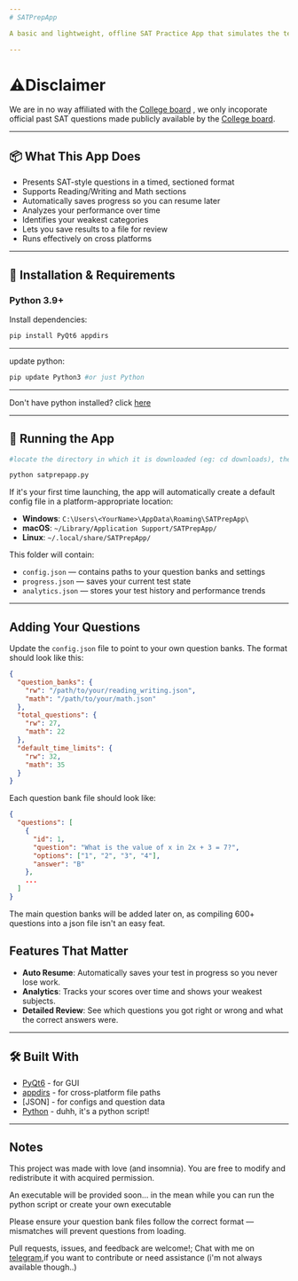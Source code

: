 ```yaml
---
# SATPrepApp

A basic and lightweight, offline SAT Practice App that simulates the test environment, tracks your progress, and highlights your strengths and weaknesses. Designed for students who want a focused, distraction-free study tool.

---
```


# ⚠️Disclaimer
We are in no way affiliated with the [College board](https://www.collegeboard.org/) , we only incoporate official past SAT questions made publicly available by the [College board](https://www.collegeboard.org/).

---
## 📦 What This App Does

* Presents SAT-style questions in a timed, sectioned format
* Supports Reading/Writing and Math sections
* Automatically saves progress so you can resume later
* Analyzes your performance over time
* Identifies your weakest categories
* Lets you save results to a file for review
* Runs effectively on cross platforms

---

## 🔧 Installation & Requirements

### Python 3.9+

Install dependencies:

```bash
pip install PyQt6 appdirs
```
 
---
update python:

```bash
pip update Python3 #or just Python
```

---

Don't have python installed?
 click [here](https://www.python.org/downloads/)

 ---

## 🚀 Running the App

```bash
#locate the directory in which it is downloaded (eg: cd downloads), then run:

python satprepapp.py
```

If it's your first time launching, the app will automatically create a default config file in a platform-appropriate location:

* **Windows**: `C:\Users\<YourName>\AppData\Roaming\SATPrepApp\`
* **macOS**: `~/Library/Application Support/SATPrepApp/`
* **Linux**: `~/.local/share/SATPrepApp/`

This folder will contain:

* `config.json` — contains paths to your question banks and settings
* `progress.json` — saves your current test state
* `analytics.json` — stores your test history and performance trends

---

##  Adding Your Questions

Update the `config.json` file to point to your own question banks. The format should look like this:

```json
{
  "question_banks": {
    "rw": "/path/to/your/reading_writing.json",
    "math": "/path/to/your/math.json"
  },
  "total_questions": {
    "rw": 27,
    "math": 22
  },
  "default_time_limits": {
    "rw": 32,
    "math": 35
  }
}
```

Each question bank file should look like:

```json
{
  "questions": [
    {
      "id": 1,
      "question": "What is the value of x in 2x + 3 = 7?",
      "options": ["1", "2", "3", "4"],
      "answer": "B"
    },
    ...
  ]
}
```

The main question banks will be added later on, as compiling 600+ questions into a json file isn't an easy feat.

## Features That Matter

* **Auto Resume**: Automatically saves your test in progress so you never lose work.
* **Analytics**: Tracks your scores over time and shows your weakest subjects.
* **Detailed Review**: See which questions you got right or wrong and what the correct answers were.

---

## 🛠️ Built With

* [PyQt6](https://pypi.org/project/PyQt6/) - for GUI
* [appdirs](https://pypi.org/project/appdirs/) - for cross-platform file paths
* \[JSON] - for configs and question data
* [Python](https://python.org)  - duhh, it's a python script!

---

## Notes

This project was made with love (and insomnia). You are free to modify and redistribute it with acquired permission.

An executable will be provided soon... in the mean while you can run the python script or create your own executable

Please ensure your question bank files follow the correct format — mismatches will prevent questions from loading.

Pull requests, issues, and feedback are welcome!;
Chat with me on [telegram](https://t.me/jayjaylovescandles),if you want to contribute or need assistance (i'm not always available though..)
